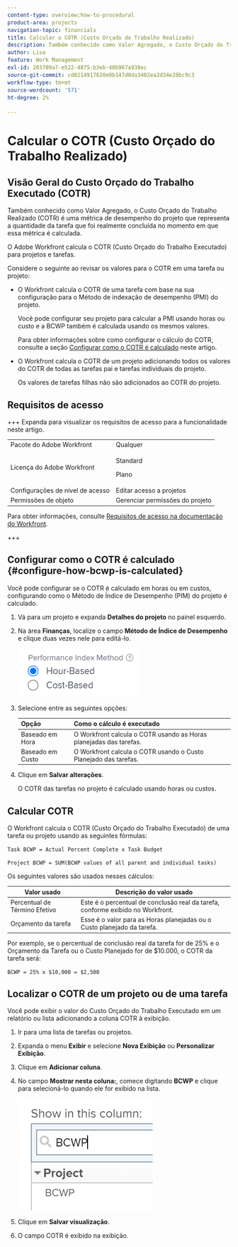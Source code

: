 ```yaml
---
content-type: overview;how-to-procedural
product-area: projects
navigation-topic: financials
title: Calcular o COTR (Custo Orçado do Trabalho Realizado)
description: Também conhecido como Valor Agregado, o Custo Orçado do Trabalho Realizado (COTR) é uma métrica de desempenho do projeto que representa a quantidade da tarefa que foi realmente concluída no momento em que essa métrica é calculada.
author: Lisa
feature: Work Management
exl-id: 203709a7-e522-4875-b3eb-40b967a938ec
source-git-commit: cd0214917620e0b147d0da3402ea2d34e28bc9c3
workflow-type: tm+mt
source-wordcount: '571'
ht-degree: 2%

---
```


# Calcular o COTR (Custo Orçado do Trabalho Realizado)

## Visão Geral do Custo Orçado do Trabalho Executado (COTR)

Também conhecido como Valor Agregado, o Custo Orçado do Trabalho Realizado (COTR) é uma métrica de desempenho do projeto que representa a quantidade da tarefa que foi realmente concluída no momento em que essa métrica é calculada.

O Adobe Workfront calcula o COTR (Custo Orçado do Trabalho Executado) para projetos e tarefas.

Considere o seguinte ao revisar os valores para o COTR em uma tarefa ou projeto:

* O Workfront calcula o COTR de uma tarefa com base na sua configuração para o Método de indexação de desempenho (PMI) do projeto.

  Você pode configurar seu projeto para calcular a PMI usando horas ou custo e a BCWP também é calculada usando os mesmos valores.

  Para obter informações sobre como configurar o cálculo do COTR, consulte a seção [Configurar como o COTR é calculado](#configure-how-bcwp-is-calculated) neste artigo.

* O Workfront calcula o COTR de um projeto adicionando todos os valores do COTR de todas as tarefas pai e tarefas individuais do projeto.

  Os valores de tarefas filhas não são adicionados ao COTR do projeto.

## Requisitos de acesso

+++ Expanda para visualizar os requisitos de acesso para a funcionalidade neste artigo.

<table style="table-layout:auto"> 
 <col> 
 <col> 
 <tbody> 
  <tr> 
   <td>Pacote do Adobe Workfront</td> 
   <td>Qualquer</td> 
  </tr> 
  <tr> 
   <td>Licença do Adobe Workfront</td> 
   <td>
   <p>Standard</p>
   <p>Plano</p></td> 
  </tr> 
  <tr> 
   <td>Configurações de nível de acesso</td> 
   <td>Editar acesso a projetos</td> 
  </tr> 
  <tr> 
   <td>Permissões de objeto</td> 
   <td>Gerenciar permissões do projeto</td> 
  </tr> 
 </tbody> 
</table>

Para obter informações, consulte [Requisitos de acesso na documentação do Workfront](/help/quicksilver/administration-and-setup/add-users/access-levels-and-object-permissions/access-level-requirements-in-documentation.md).

+++

## Configurar como o COTR é calculado {#configure-how-bcwp-is-calculated}

Você pode configurar se o COTR é calculado em horas ou em custos, configurando como o Método de Índice de Desempenho (PIM) do projeto é calculado.

1. Vá para um projeto e expanda **Detalhes do projeto** no painel esquerdo.
1. Na área **Finanças**, localize o campo **Método de Índice de Desempenho** e clique duas vezes nele para editá-lo.

   ![Opções de PIM](assets/pim-options-hour-cost-based-nwe.png)

1. Selecione entre as seguintes opções:

   | Opção | Como o cálculo é executado |
   |---|---|
   | Baseado em Hora | O Workfront calcula o COTR usando as Horas planejadas das tarefas. |
   | Baseado em Custo | O Workfront calcula o COTR usando o Custo Planejado das tarefas. |

1. Clique em **Salvar alterações**.

   O COTR das tarefas no projeto é calculado usando horas ou custos.

## Calcular COTR

O Workfront calcula o COTR (Custo Orçado do Trabalho Executado) de uma tarefa ou projeto usando as seguintes fórmulas:

```
Task BCWP = Actual Percent Complete x Task Budget
```

```
Project BCWP = SUM(BCWP values of all parent and individual tasks)
```

Os seguintes valores são usados nesses cálculos:

| Valor usado | Descrição do valor usado |
|---|---|
| Percentual de Término Efetivo | Este é o percentual de conclusão real da tarefa, conforme exibido no Workfront. |
| Orçamento da tarefa | Esse é o valor para as Horas planejadas ou o Custo planejado da tarefa. |

Por exemplo, se o percentual de conclusão real da tarefa for de 25% e o Orçamento da Tarefa ou o Custo Planejado for de $10.000, o COTR da tarefa será:

```
BCWP = 25% x $10,000 = $2,500
```

## Localizar o COTR de um projeto ou de uma tarefa

Você pode exibir o valor do Custo Orçado do Trabalho Executado em um relatório ou lista adicionando a coluna COTR à exibição.

1. Ir para uma lista de tarefas ou projetos.
1. Expanda o menu **Exibir** e selecione **Nova Exibição** ou **Personalizar Exibição**.

1. Clique em **Adicionar coluna**.
1. No campo **Mostrar nesta coluna:**, comece digitando **BCWP** e clique para selecioná-lo quando ele for exibido na lista.

   ![COTR no modo de exibição de projeto](assets/bcwp-project-view.png)

1. Clique em **Salvar visualização**.
1. O campo COTR é exibido na exibição.
